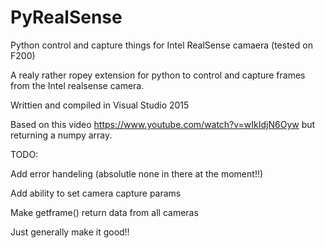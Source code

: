 # PyRealSense
Python control and capture things for Intel RealSense camaera (tested on F200)

A realy rather ropey extension for python to control and capture frames from the Intel realsense camera.

Writtien and compiled in Visual Studio 2015

Based on this video https://www.youtube.com/watch?v=wIkIdjN6Oyw but returning a numpy array.

TODO:

Add error handeling (absolutle none in there at the moment!!)

Add ability to set camera capture params

Make getframe() return data from all cameras

Just generally  make it good!!



